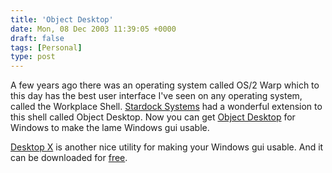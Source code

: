 ```yaml
---
title: 'Object Desktop'
date: Mon, 08 Dec 2003 11:39:05 +0000
draft: false
tags: [Personal]
type: post
---
```


A few years ago there was an operating system called OS/2 Warp which to this day has the best user interface I've seen on any operating system, called the Workplace Shell. [Stardock Systems](http://www.stardock.com) had a wonderful extension to this shell called Object Desktop. Now you can get [Object Desktop](http://www.stardock.com/products/odnt/) for Windows to make the lame Windows gui usable.

[Desktop X](http://www.stardock.com/products/desktopx/) is another nice utility for making your Windows gui usable. And it can be downloaded for [free](http://www.stardock.com/products/desktopx/downloads.asp).